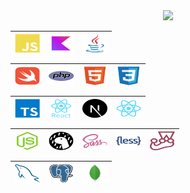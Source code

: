 <div align="center">
    <a href="https://github.com/jazibjafri">
    <!-- <img height="180em" src="https://github-readme-stats.vercel.app/api?username=jazibjafri&show_icons=true&theme=monokai&include_all_commits=true&count_private=true"/> -->
    <img height="180em" src="https://github-readme-stats.vercel.app/api/top-langs/?username=jazibjafri&layout=compact&langs_count=7&theme=monokai"/>
    </a>
</div>
    
| <img align="center" title="javascript" alt="js" height="30" width="40" src="https://raw.githubusercontent.com/devicons/devicon/master/icons/javascript/javascript-plain.svg"> | <img align="center" title="kotlin" alt="kotlin" height="30" width="40" src="https://raw.githubusercontent.com/devicons/devicon/master/icons/kotlin/kotlin-original.svg"> | <img align="center" title="java" alt="java" height="30" width="40" src="https://raw.githubusercontent.com/devicons/devicon/master/icons/java/java-original.svg">
| --| --| --|

<img align="center" title="swift" alt="swift" height="30" width="40" src="https://raw.githubusercontent.com/devicons/devicon/master/icons/swift/swift-original.svg"> | <img align="center" title="php" alt="php" height="30" width="40" src="https://raw.githubusercontent.com/devicons/devicon/master/icons/php/php-original.svg"> |<img align="center" title="html5" alt="html5" height="30" width="40" src="https://raw.githubusercontent.com/devicons/devicon/master/icons/html5/html5-original.svg"> | <img align="center" title="css3" alt="css" height="30" width="40" src="https://raw.githubusercontent.com/devicons/devicon/master/icons/css3/css3-original.svg">
| --| --| --| --|


| <img align="center" title="typescript" alt="typescript" height="30" width="40" src="https://raw.githubusercontent.com/devicons/devicon/master/icons/typescript/typescript-plain.svg"> | <img align="center" title="react" alt="react" height="30" width="40" src="https://raw.githubusercontent.com/devicons/devicon/master/icons/react/react-original-wordmark.svg"> | <img align="center" title="nextjs" alt="nextjs" height="30" width="40" src="https://raw.githubusercontent.com/devicons/devicon/master/icons/nextjs/nextjs-original.svg" /> |<img align="center" title="react-native" alt="react-native" height="30" width="40" src="https://raw.githubusercontent.com/devicons/devicon/master/icons/react/react-original.svg"> 
| --| --| --| --|

<img align="center" title="nodejs" alt="nodejs" height="30" width="40" src="https://raw.githubusercontent.com/devicons/devicon/master/icons/nodejs/nodejs-original.svg"> | <img align="center" title="deno" alt="deno" height="30" width="40" src="https://raw.githubusercontent.com/devicons/devicon/master/icons/denojs/denojs-original.svg"> | <img align="center" title="sass" alt="sass" height="30" width="40" src="https://raw.githubusercontent.com/devicons/devicon/master/icons/sass/sass-original.svg"> | <img align="center" title="less" alt="less" height="30" width="40" src="https://raw.githubusercontent.com/devicons/devicon/master/icons/less/less-plain-wordmark.svg"> | <img align="center" title="jest" alt="jest" height="30" width="40" src="https://raw.githubusercontent.com/devicons/devicon/master/icons/jest/jest-plain.svg">
| --| --| --| --| --|

| <img align="center" title="mysql" alt="mysql" height="30" width="40" src="https://raw.githubusercontent.com/devicons/devicon/master/icons/mysql/mysql-original.svg"> | <img align="center" title="postgresql" alt="postgresql" height="30" width="40" src="https://raw.githubusercontent.com/devicons/devicon/master/icons/postgresql/postgresql-original.svg"> | <img align="center" title="mongodb" alt="mongodb" height="30" width="40" src="https://raw.githubusercontent.com/devicons/devicon/master/icons/mongodb/mongodb-original.svg">
| --| --| --|
